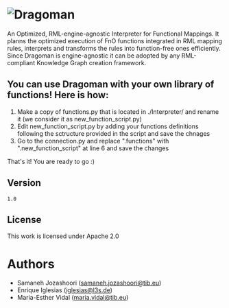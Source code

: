 # ![Dragoman](https://github.com/SDM-TIB/Dragoman/blob/master/images/dragoman.png "Dragoman")
An Optimized, RML-engine-agnostic Interpreter for Functional Mappings. It planns the optimized execution of FnO functions integrated in RML mapping rules, interprets and transforms the rules into function-free ones efficiently. Since Dragoman is engine-agnostic it can be adopted by any RML-compliant Knowledge Graph creation framework.

## You can use Dragoman with your own library of functions! Here is how:
1. Make a copy of functions.py that is located in ./Interpreter/ and rename it (we consider it as new_function_script.py)
2. Edit new_function_script.py by adding your functions definitions following the sctructure provided in the script and save the chnages
3. Go to the connection.py and replace ".functions" with ".new_function_script" at line 6 and save the changes

That's it! You are ready to go :)

## Version 
```
1.0
```

## License
This work is licensed under Apache 2.0

# Authors
- Samaneh Jozashoori (samaneh.jozashoori@tib.eu) 
- Enrique Iglesias (iglesias@l3s.de) 
- Maria-Esther Vidal (maria.vidal@tib.eu)
